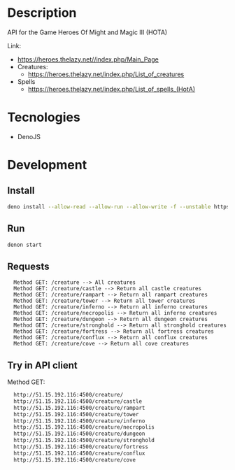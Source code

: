# Description
API for the Game Heroes Of Might and Magic III (HOTA)

Link:
- https://heroes.thelazy.net//index.php/Main_Page
- Creatures:
  - https://heroes.thelazy.net/index.php/List_of_creatures
- Spells
  - https://heroes.thelazy.net/index.php/List_of_spells_(HotA)

# Tecnologies

- DenoJS

# Development

## Install

```bash
deno install --allow-read --allow-run --allow-write -f --unstable https://deno.land/x/denon/denon.ts
```

## Run

```bash
denon start
```

## Requests

```text
  Method GET: /creature --> All creatures
  Method GET: /creature/castle --> Return all castle creatures
  Method GET: /creature/rampart --> Return all rampart creatures
  Method GET: /creature/tower --> Return all tower creatures
  Method GET: /creature/inferno --> Return all inferno creatures
  Method GET: /creature/necropolis --> Return all inferno creatures
  Method GET: /creature/dungeon --> Return all dungeon creatures
  Method GET: /creature/stronghold --> Return all stronghold creatures
  Method GET: /creature/fortress --> Return all fortress creatures
  Method GET: /creature/conflux --> Return all conflux creatures
  Method GET: /creature/cove --> Return all cove creatures
```

## Try in API client

Method GET:

```bash
  http://51.15.192.116:4500/creature/
  http://51.15.192.116:4500/creature/castle
  http://51.15.192.116:4500/creature/rampart
  http://51.15.192.116:4500/creature/tower
  http://51.15.192.116:4500/creature/inferno
  http://51.15.192.116:4500/creature/necropolis
  http://51.15.192.116:4500/creature/dungeon
  http://51.15.192.116:4500/creature/stronghold
  http://51.15.192.116:4500/creature/fortress
  http://51.15.192.116:4500/creature/conflux
  http://51.15.192.116:4500/creature/cove
```